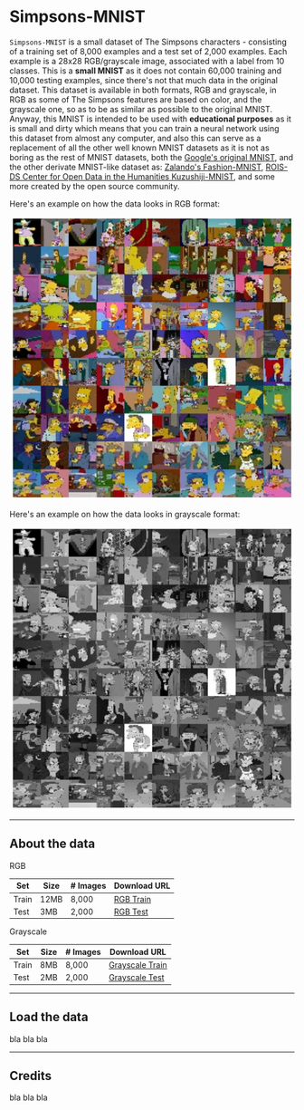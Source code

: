 # Simpsons-MNIST

`Simpsons-MNIST` is a small dataset of The Simpsons characters - consisting of a training set of 8,000 examples
and a test set of 2,000 examples. Each example is a 28x28 RGB/grayscale image, associated with a label from 10 classes.
This is a __small MNIST__ as it does not contain 60,000 training and 10,000 testing examples, since there's not 
that much data in the original dataset. This dataset is available in both formats, RGB and grayscale, in RGB as
some of The Simpsons features are based on color, and the grayscale one, so as to be as similar as possible to the
original MNIST. Anyway, this MNIST is intended to be used with __educational purposes__ as it is small and dirty 
which means that you can train a neural network using this dataset from almost any computer, and
also this can serve as a replacement of all the other well known MNIST datasets as it is not as boring as the
rest of MNIST datasets, both the [Google's original MNIST](https://github.com/google/n-digit-mnist), 
and the other derivate MNIST-like dataset as: [Zalando's Fashion-MNIST](https://github.com/zalandoresearch/fashion-mnist), 
[ROIS-DS Center for Open Data in the Humanities Kuzushiji-MNIST](https://github.com/rois-codh/kmnist), and some
more created by the open source community.

Here's an example on how the data looks in RGB format:

<p align="center">
  <img width="500" height="500" src="utils/images/rgb-overview.jpg">
</p>

Here's an example on how the data looks in grayscale format:

<p align="center">
  <img width="500" height="500" src="utils/images/grayscale-overview.jpg">
</p>

---

## About the data

RGB

|   Set | Size | \# Images | Download URL
|-------|------|-----------|--------------
| Train | 12MB |     8,000 | [RGB Train]()
|  Test |  3MB |     2,000 | [RGB Test]()

Grayscale

|   Set | Size | \# Images |     Download URL
|-------|------|-----------|------------------
| Train |  8MB |     8,000 | [Grayscale Train]()
|  Test |  2MB |     2,000 | [Grayscale Test]()

---

## Load the data

bla bla bla

---

## Credits

bla bla bla